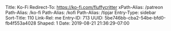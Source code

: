 Title: Ko-Fi
Redirect-To: https://ko-fi.com/fluffycritter
xPath-Alias: /patreon
Path-Alias: /ko-fi
Path-Alias: /kofi
Path-Alias: /tipjar
Entry-Type: sidebar
Sort-Title: 110
Link-Rel: me
Entry-ID: 713
UUID: 5be746bb-cba2-54be-bfd0-fb4f553a4028
Shaped: 1
Date: 2019-08-21 21:36:29-07:00

